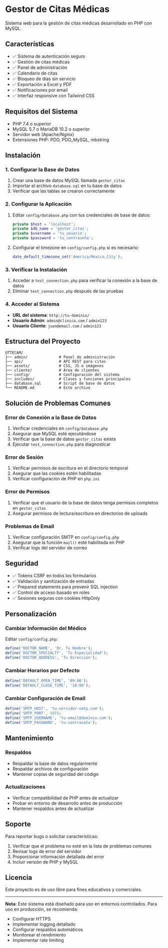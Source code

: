 # Gestor de Citas Médicas

Sistema web para la gestión de citas médicas desarrollado en PHP con MySQL.

## Características

- ✅ Sistema de autenticación seguro
- ✅ Gestión de citas médicas
- ✅ Panel de administración
- ✅ Calendario de citas
- ✅ Bloqueo de días sin servicio
- ✅ Exportación a Excel y PDF
- ✅ Notificaciones por email
- ✅ Interfaz responsive con Tailwind CSS

## Requisitos del Sistema

- PHP 7.4 o superior
- MySQL 5.7 o MariaDB 10.2 o superior
- Servidor web (Apache/Nginx)
- Extensiones PHP: PDO, PDO_MySQL, mbstring

## Instalación

### 1. Configurar la Base de Datos

1. Crear una base de datos MySQL llamada `gestor_citas`
2. Importar el archivo `database.sql` en tu base de datos
3. Verificar que las tablas se crearon correctamente

### 2. Configurar la Aplicación

1. Editar `config/database.php` con tus credenciales de base de datos:
   ```php
   private $host = 'localhost';
   private $db_name = 'gestor_citas';
   private $username = 'tu_usuario';
   private $password = 'tu_contraseña';
   ```

2. Configurar el timezone en `config/config.php` si es necesario:
   ```php
   date_default_timezone_set('America/Mexico_City');
   ```

### 3. Verificar la Instalación

1. Acceder a `test_connection.php` para verificar la conexión a la base de datos
2. Eliminar `test_connection.php` después de las pruebas

### 4. Acceder al Sistema

- **URL del sistema**: `http://tu-dominio/`
- **Usuario Admin**: `admin@clinica.com` / `admin123`
- **Usuario Cliente**: `juan@email.com` / `admin123`

## Estructura del Proyecto

```
UTTECAM/
├── admin/              # Panel de administración
├── api/                # API REST para citas
├── assets/             # CSS, JS e imágenes
├── cliente/            # Área de clientes
├── config/             # Configuración del sistema
├── includes/           # Clases y funciones principales
├── database.sql        # Script de base de datos
└── README.md           # Este archivo
```

## Solución de Problemas Comunes

### Error de Conexión a la Base de Datos

1. Verificar credenciales en `config/database.php`
2. Asegurar que MySQL esté ejecutándose
3. Verificar que la base de datos `gestor_citas` exista
4. Ejecutar `test_connection.php` para diagnosticar

### Error de Sesión

1. Verificar permisos de escritura en el directorio temporal
2. Asegurar que las cookies estén habilitadas
3. Verificar configuración de PHP en `php.ini`

### Error de Permisos

1. Verificar que el usuario de la base de datos tenga permisos completos en `gestor_citas`
2. Asegurar permisos de lectura/escritura en directorios de uploads

### Problemas de Email

1. Verificar configuración SMTP en `config/config.php`
2. Asegurar que la función `mail()` esté habilitada en PHP
3. Verificar logs del servidor de correo

## Seguridad

- ✅ Tokens CSRF en todos los formularios
- ✅ Validación y sanitización de entradas
- ✅ Prepared statements para prevenir SQL injection
- ✅ Control de acceso basado en roles
- ✅ Sesiones seguras con cookies HttpOnly

## Personalización

### Cambiar Información del Médico

Editar `config/config.php`:
```php
define('DOCTOR_NAME', 'Dr. Tu Nombre');
define('DOCTOR_SPECIALTY', 'Tu Especialidad');
define('DOCTOR_ADDRESS', 'Tu Dirección');
```

### Cambiar Horarios por Defecto

```php
define('DEFAULT_OPEN_TIME', '09:00');
define('DEFAULT_CLOSE_TIME', '18:00');
```

### Cambiar Configuración de Email

```php
define('SMTP_HOST', 'tu-servidor-smtp.com');
define('SMTP_PORT', 587);
define('SMTP_USERNAME', 'tu-email@dominio.com');
define('SMTP_PASSWORD', 'tu-contraseña');
```

## Mantenimiento

### Respaldos

- Respaldar la base de datos regularmente
- Respaldar archivos de configuración
- Mantener copias de seguridad del código

### Actualizaciones

- Verificar compatibilidad de PHP antes de actualizar
- Probar en entorno de desarrollo antes de producción
- Mantener respaldos antes de actualizar

## Soporte

Para reportar bugs o solicitar características:

1. Verificar que el problema no esté en la lista de problemas comunes
2. Revisar logs de error del servidor
3. Proporcionar información detallada del error
4. Incluir versión de PHP y MySQL

## Licencia

Este proyecto es de uso libre para fines educativos y comerciales.

---

**Nota**: Este sistema está diseñado para uso en entornos controlados. Para uso en producción, se recomienda:
- Configurar HTTPS
- Implementar logging detallado
- Configurar respaldos automáticos
- Monitorear el rendimiento
- Implementar rate limiting
